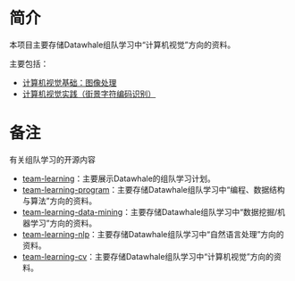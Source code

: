 
# 简介

本项目主要存储Datawhale组队学习中“计算机视觉”方向的资料。

主要包括：

- [计算机视觉基础：图像处理]()
- [计算机视觉实践（街景字符编码识别）]()



# 备注

有关组队学习的开源内容

- [team-learning](https://github.com/datawhalechina/team-learning)：主要展示Datawhale的组队学习计划。
- [team-learning-program](https://github.com/datawhalechina/team-learning-program)：主要存储Datawhale组队学习中“编程、数据结构与算法”方向的资料。
- [team-learning-data-mining](https://github.com/datawhalechina/team-learning-data-mining)：主要存储Datawhale组队学习中“数据挖掘/机器学习”方向的资料。
- [team-learning-nlp](https://github.com/datawhalechina/team-learning-nlp)：主要存储Datawhale组队学习中“自然语言处理”方向的资料。
- [team-learning-cv](https://github.com/datawhalechina/team-learning-cv)：主要存储Datawhale组队学习中“计算机视觉”方向的资料。





